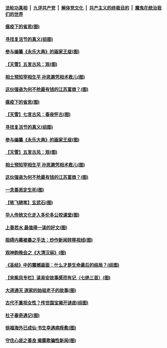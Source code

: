 

####  [法轮功真相](../../../../basic/blob/master/README.md?t=04121031) &nbsp;|&nbsp; [九评共产党](../../../../9ping.md/blob/master/README.md?t=04121031) &nbsp;|&nbsp; [解体党文化](../../../../jtdwh.md/blob/master/README.md?t=04121031)  &nbsp;|&nbsp; [共产主义的终极目的](../../../../gczydzjmd.md/blob/master/README.md?t=04121031) &nbsp;|&nbsp; [魔鬼在统治我们的世界](../../../../mgztzwmdsj.md/blob/master/README.md?t=04121031) 

#### [瘟疫下的省思(图)](../pages/p7/929065.md?t=04121031) 

#### [寻找复活节的真义(组图)](../pages/p7/907298.md?t=04121031) 

#### [参与编纂《永乐大典》的画家王绂(图)](../pages/p7/927543.md?t=04121031) 

#### [【天雪】五言古风：观(图)](../pages/p7/929298.md?t=04121031) 

#### [相士预知宰相生平 孙思邈凭相术救儿(图)](../pages/p7/929127.md?t=04121031) 

#### [这伙强盗为何不抢最有钱的江苏富商？(图)](../pages/p7/929168.md?t=04121031) 

#### [瘟疫下的省思(图)](../pages/p7/929065.md?t=04121031) 

#### [【天雪】七言古风：春夜怀古(图)](../pages/p7/929301.md?t=04121031) 

#### [寻找复活节的真义(组图)](../pages/p7/907298.md?t=04121031) 

#### [参与编纂《永乐大典》的画家王绂(图)](../pages/p7/927543.md?t=04121031) 

#### [【天雪】五言古风：观(图)](../pages/p7/929298.md?t=04121031) 

#### [相士预知宰相生平 孙思邈凭相术救儿(图)](../pages/p7/929127.md?t=04121031) 

#### [这伙强盗为何不抢最有钱的江苏富商？(图)](../pages/p7/929168.md?t=04121031) 

#### [一念善恶定生死(图)](../pages/p7/929057.md?t=04121031) 

#### [【轶飞随笔】玄武石(图)](../pages/p7/928926.md?t=04121031) 

#### [华人传统文化走入多伦多公校课堂(图)](../pages/p7/928946.md?t=04121031) 

#### [上善若水 最值得一读的好文(图)](../pages/p7/929063.md?t=04121031) 

#### [阻碍内幕被暴之手法：炒作新闻转移视线(图)](../pages/p7/928805.md?t=04121031) 

#### [观神韵晚会之《大清汉丽》(图)](../pages/p7/926207.md?t=04121031) 

#### [《圣经》中的震撼画面：什么才是生命最后的结局？(组图)](../pages/p7/928693.md?t=04121031) 

#### [【宋紫凤专栏】读易安故事感而有记（七绝三首）(图)](../pages/p7/928924.md?t=04121031) 

#### [大道通天 道家的始祖老子的故事(图)](../pages/p7/928809.md?t=04121031) 

#### [古代不重视女性？传世国宝揭开谜底(组图)](../pages/p7/928633.md?t=04121031) 

#### [杜子春奇遇记(图)](../pages/p7/928923.md?t=04121031) 

#### [徐福海外已成仙 书生幸遇病痊愈(图)](../pages/p7/928788.md?t=04121031) 

#### [守住心底之善良 揭露欺骗性新闻(图)](../pages/p7/928584.md?t=04121031) 

